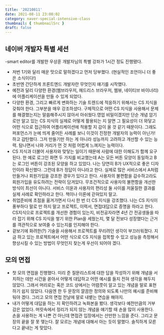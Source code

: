 ```yaml
---
title: '20210811'
date: 2021-08-11 23:08:02
category: naver-special-intensive-class
thumbnail: { thumbnailSrc }
draft: false
---
```


## 네이버 개발자 특별 세션

-smart editor를 개발한 우상훈 개발자님의 특별 강좌가 1시간 정도 진행됐다.

- 저번 1기와 달리 매운 맛으로 말하겠다고 먼저 당부했다. (현실적인 조언이니 더 좋은 소식이다!)
- 초반엔 간단하게 프론트엔드 개발자란 무엇인지 얘기를 시작했다.
- 예전과 달리 다양한 환경(웹브라우저, 헤드리스 브라우저, 웹뷰, 네이티브 바이너리)에 어플리케이션을 만들 수 있게 되었다.
- 다양한 환경, 그리고 빠르게 변화하는 기술 트렌드에 적응하기 위해서는 CS 지식을 갖춰야 한다. 그부분을 매우 강조하셨다. 구체적으로 어떤 CS 지식을 사용해서 문제를 해결했는지는 말씀해주시지 않아서 아쉬웠다.영업 비밀이겠지만 단순 개념 암기로만 알고 있는 CS 지식의 실제로 어떻게 활용되는 지 알면 그 필요성이 더 와닿고 어떤 식으로 접근하여 어플리케이션에 적용할 지 감이 올 것 같기 때문이다. 그래도 퍼포먼스가 눈에 띄게 줄어든 사례를 보니 이것이 진정한 개발자의 능력이 아닌가! 하고 감탄했다. 그저 만들기만 하는 게 아니라 성능까지 고려하고 개선할 수 있는 능력. 탐나면서 나와 거리가 먼 것 처럼 어렵게 느껴지는 능력이다.
- CS 지식과 더불어 사용자와 맞닿는 일이기 때문에 사람에 대한 이해도가 함께 요구된다. 한 예로 로그인 화면 두 가지를 비교했는데 A는 모든 버튼 모양이 동일하고 B는 로그인 버튼이 강조된 모양을 하고 있었다. 나는 당연히 B가 UX적으로 좋은 디자인이라 확신했다. 그런데 B가 정답이 아니라고 한다. 실제로 많은 서비스에서 A처럼 만들거나 회원가입을 강조한 경우가 있다고 한다. 사용자의 불편함을 감수하고라도 회원가입을 유도하려는 전략이 담겨있다. 무조건적으로 사용자의 불편함을 개선한 방식이 최선이 아니다. 서비스 이윤과 사용자의 편리성 둘 사이를 저울질한 결과를 실제 사례로 확인하라고 한다. 책이나 이론에 갇혀있지 말고.
- 취업준비에 초점을 옮겨가면서 다시 한 번 더 CS 지식을 강조했다. 나는 CS 지식이 풍부하다 말로 만 하지 말고 프로젝트, 이력서, 면접대답으로 증명을 하라고 한다. CS지식으로 프로젝트를 개선한 경험이 있는지, 비전공자라면 4년 간 전공생들을 따라 잡기 위해 CS 지식을 쌓기 위한 Plan을 세웠는지, 몇 달 전보다 성장했다는 근거를 객관적으로 보여줄 수 있는지를 인지해야 한다.
- 겉보기에 화려한(?) 기술을 사용해서 프로젝트를 꾸리려던 생각이 부끄러워졌다. 지금 하고 있는 프로젝트에서 어떤 식으로 CS 지식을 접목할 수 있고 성능을 측정해서 향상시킬 수 있는 방법이 무엇인지 찾는게 우선이 되어야 겠다.

## 모의 면접

- 첫 모의 면접을 진행했다. 미리 준 질문리스트에 대한 답을 작성하기 위해 개념을 서치하는 데만 시간을 쏟아서 어떻게 대답하고 어떤 예시를 들지 전혀 생각을 해두지 않았다. 그래서 머리로는 혹은 코드 상에서는 어렴풋이 알고 있는 개념을 말로 표현하기 쉽지 않았다. 다음엔 한 두 문장의 깔끔한 정의와 되도록 나만의 예시를 준비해둬야 겠다. 그리고 모의 면접 전날에 말로 내뱉는 연습을 해야지.
- 내가 어떻게 대답을 하는 지 확인하려고 녹화본을 봤다. 생각보다 예전만큼의 거부감은 없었다. 머릿속에서 정리가 되지 않는 개념을 얘기할 때 손을 많이 사용한다. 손을 사용하는 게 나쁜 건 아닌데 면접관 입장에서는 산만한 느낌을 준다. 그리고 문장의 끝을 잘 못 맺는다. 잘 모르는 개념에 대해서 아는 듯이 말했다. 솔직하게 모른다고 끝내는 게 맞았다.
